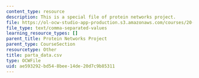 ```yaml
---
content_type: resource
description: This is a special file of protein networks project.
file: https://ol-ocw-studio-app-production.s3.amazonaws.com/courses/20-320-analysis-of-biomolecular-and-cellular-systems-fall-2012/ae593292bd548bee14de20d7c9b85311_parta_data.csv
file_type: text/comma-separated-values
learning_resource_types: []
parent_title: Protein Networks Project
parent_type: CourseSection
resourcetype: Other
title: parta_data.csv
type: OCWFile
uid: ae593292-bd54-8bee-14de-20d7c9b85311
---
```

